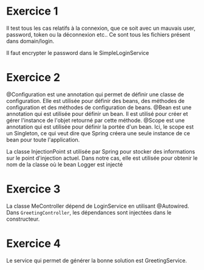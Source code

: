 # Exercice 1

Il test tous les cas relatifs à la connexion, que ce soit avec un mauvais user, password, token ou la déconnexion etc..
Ce sont tous les fichiers présent dans domain/login.

Il faut encrypter le password dans le SimpleLoginService

# Exercice 2

@Configuration est une annotation qui permet de définir une classe de configuration. Elle est utilisée pour définir des beans, des méthodes de configuration et des méthodes de configuration de beans.
@Bean est une annotation qui est utilisée pour définir un bean. Il est utilisé pour créer et gérer l'instance de l'objet retourné par cette méthode.
@Scope est une annotation qui est utilisée pour définir la portée d'un bean. Ici, le scope est un Singleton, ce qui veut dire que Spring créera une seule instance de ce bean pour toute l'application.

La classe InjectionPoint st utilisée par Spring pour stocker des informations sur le point d'injection actuel. Dans notre cas, elle est utilisée pour obtenir le nom de la classe où le bean Logger est injecté

# Exercice 3

La classe MeController dépend de LoginService en utilisant @Autowired. 
Dans `GreetingController`, les dépendances sont injectées dans le constructeur. 

# Exercice 4

Le service qui permet de générer la bonne solution est GreetingService.
